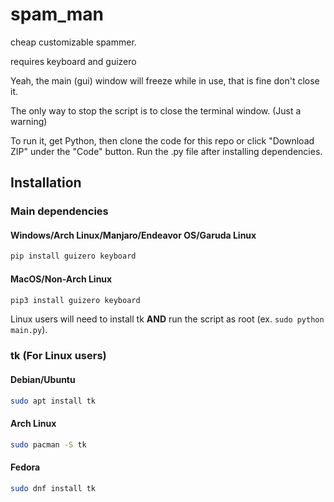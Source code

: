 # spam_man

cheap customizable spammer.

requires keyboard and guizero

Yeah, the main (gui) window will freeze while in use, that is fine don't close it.

The only way to stop the script is to close the terminal window. (Just a warning)

To run it, get Python, then clone the code for this repo or click "Download ZIP" under the "Code" button. Run the .py file after installing dependencies.

## Installation

### Main dependencies

#### Windows/Arch Linux/Manjaro/Endeavor OS/Garuda Linux

```cmd
pip install guizero keyboard
```

#### MacOS/Non-Arch Linux

```bash
pip3 install guizero keyboard
```

Linux users will need to install tk **AND** run the script as root (ex. `sudo python main.py`).

### tk (For Linux users)

#### Debian/Ubuntu

```bash
sudo apt install tk
```

#### Arch Linux

```bash
sudo pacman -S tk
```

#### Fedora

```bash
sudo dnf install tk
```
